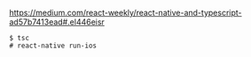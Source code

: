 https://medium.com/react-weekly/react-native-and-typescript-ad57b7413ead#.el446eisr

```
$ tsc
# react-native run-ios
```


